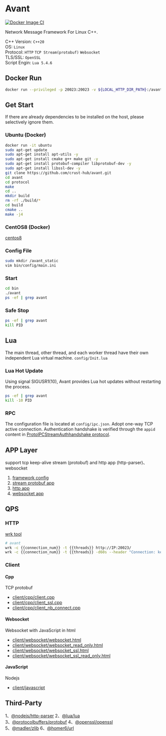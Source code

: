 # Avant

[![Docker Image CI](https://github.com/mfavant/avant/actions/workflows/docker-image.yml/badge.svg)](https://github.com/mfavant/avant/actions/workflows/docker-image.yml)

Network Message Framework For Linux C++.

C++ Version: `C++20`  
OS: `Linux`  
Protocol: `HTTP` `TCP Stream(protobuf)` `Websocket`  
TLS/SSL: `OpenSSL`  
Script Engin: `Lua 5.4.6`  

## Docker Run

```bash
docker run --privileged -p 20023:20023 -v ${LOCAL_HTTP_DIR_PATH}:/avant_static gaowanlu/avant:latest
```

## Get Start

If there are already dependencies to be installed on the host, please selectively ignore them.

### Ubuntu (Docker)

```bash
docker run -it ubuntu
sudo apt-get update
sudo apt-get install apt-utils -y
sudo apt-get install cmake g++ make git -y
sudo apt-get install protobuf-compiler libprotobuf-dev -y
sudo apt-get install libssl-dev -y
git clone https://github.com/crust-hub/avant.git
cd avant
cd protocol
make
cd ..
mkdir build
rm -rf ./build/*
cd build
cmake ..
make -j4
```

### CentOS8 (Docker)

[centos8](./centos8.md)

### Config File

```bash
sudo mkdir /avant_static
vim bin/config/main.ini
```

### Start

```bash
cd bin
./avant
ps -ef | grep avant
```

### Safe Stop

```bash
ps -ef | grep avant
kill PID
```

## Lua

The main thread, other thread, and each worker thread have their own independent Lua virtual machine. `config/Init.lua`

### Lua Hot Update

Using signal SIGUSR1(10), Avant provides Lua hot updates without restarting the process.

```bash
ps -ef | grep avant
kill -10 PID
```

### RPC

The configuration file is located at `config/ipc.json`. Adopt one-way TCP active connection. Authentication handshake is verified through the `appid` content in [ProtoIPCStreamAuthhandshake protocol](./protocol/proto_ipc_stream.proto).

## APP Layer

support tcp keep-alive stream (protobuf) and http app (http-parser)、websocket

1. [framework config](https://github.com/crust-hub/avant/blob/main/bin/config/main.ini)
2. [stream protobuf app](https://github.com/crust-hub/avant/blob/main/src/app/stream_app.cpp)
3. [http app](https://github.com/crust-hub/avant/blob/main/src/app/http_app.cpp)
4. [websocket app](https://github.com/crust-hub/avant/blob/main/src/app/websocket_app.cpp)

## QPS

### HTTP

[wrk tool](https://github.com/wg/wrk)

```bash
# avant
wrk -c {{connection_num}} -t {{threads}} http://IP:20023/
wrk -c {{connection_num}} -t {{threads}} -d60s --header "Connection: keep-alive" http://127.0.0.1:20023/
```

### Client

#### Cpp

TCP protobuf

- [client/cpp/client.cpp](./client/cpp/client.cpp)
- [client/cpp/client_ssl.cpp](./client/cpp/client_ssl.cpp)
- [client/cpp/client_nb_connect.cpp](./client/cpp/client_nb_connect.cpp)

#### Websocket

Websocket with JavaScript in html

- [client/websocket/websocket.html](./client/websocket/websocket.html)
- [client/websocket/websocket_read_only.html](./client/websocket/websocket_read_only.html)
- [client/websocket/websocket_ssl.html](./client/websocket/websocket_ssl.html)
- [client/websocket/websocket_ssl_read_only.html](./client/websocket/websocket_ssl_read_only.html)

#### JavaScript

Nodejs

- [client/javascript](./client/javascript)

## Third-Party

1、[@nodejs/http-parser](https://github.com/nodejs/http-parser)  2、[@lua/lua](https://github.com/lua/lua)  
3、[@protocolbuffers/protobuf](https://github.com/protocolbuffers/protobuf)  4、[@openssl/openssl](https://github.com/openssl/openssl)  
5、[@madler/zlib](https://github.com/madler/zlib)  6、[@homer6/url](https://github.com/homer6/url)
